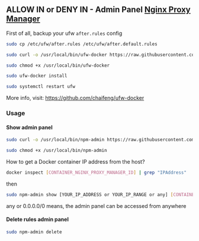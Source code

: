 ## ALLOW IN or DENY IN - Admin Panel [Nginx Proxy Manager](https://nginxproxymanager.com)

First of all, backup your ufw `after.rules` config

```bash
sudo cp /etc/ufw/after.rules /etc/ufw/after.default.rules
```
```bash
sudo curl -o /usr/local/bin/ufw-docker https://raw.githubusercontent.com/chaifeng/ufw-docker/master/ufw-docker
```
```bash
sudo chmod +x /usr/local/bin/ufw-docker
```
```bash
sudo ufw-docker install
```
```bash
sudo systemctl restart ufw
```

More info, visit: https://github.com/chaifeng/ufw-docker

### Usage

#### Show admin panel

```bash
sudo curl -o /usr/local/bin/npm-admin https://raw.githubusercontent.com/ryhkml/npm-admin/main/npm-admin
```
```bash
sudo chmod +x /usr/local/bin/npm-admin
```
How to get a Docker container IP address from the host?

```bash
docker inspect [CONTAINER_NGINX_PROXY_MANAGER_ID] | grep "IPAddress"
```
then

```bash
sudo npm-admin show [YOUR_IP_ADDRESS or YOUR_IP_RANGE or any] [CONTAINER_NGINX_PROXY_MANAGER_IP_ADDRESS]
```
any or 0.0.0.0/0 means, the admin panel can be accessed from anywhere

#### Delete rules admin panel
```bash
sudo npm-admin delete
```